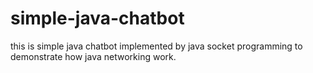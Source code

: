 # simple-java-chatbot
this is simple java chatbot implemented by java socket programming to demonstrate how java networking work.
